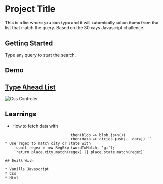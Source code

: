 # Project Title

This is a list where you can type and it will automically select items from the list that match the query. Based on the 30 days Javascript challenge.

## Getting Started

Type any query to start the search.

## Demo

## [Type Ahead List](https://danielgarciaguillen.github.io/typeahead/)
![Css Controler](/image/playingcss.png?raw=true "CssClock")


## Learnings

* How to fetch data with 
```  fetch(endpoint)
                             .then(blob => blob.json())
                             .then(data => cities.push(...data))```
* Use regex to match city or state with 
    `const regex = new RegExp (wordToMatch, 'gi');`
    `return place.city.match(regex) || place.state.match(regex)`

## Built With

* Vanilla Javascript
* Css
* Html
